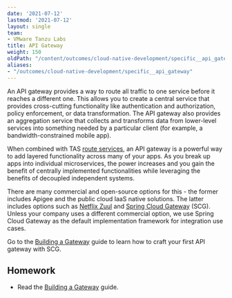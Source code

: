 ```yaml
---
date: '2021-07-12'
lastmod: '2021-07-12'
layout: single
team:
- VMware Tanzu Labs
title: API Gateway
weight: 150
oldPath: "/content/outcomes/cloud-native-development/specific__api_gateway.md"
aliases:
- "/outcomes/cloud-native-development/specific__api_gateway"
---
```


An API gateway provides a way to route all traffic to one service before it reaches a different one. This allows you to create a central service that provides cross-cutting functionality like authentication and authorization, policy enforcement, or data transformation. The API gateway also provides an aggregation service that collects and transforms data from lower-level services into something needed by a particular client (for example, a bandwidth-constrained mobile app). 

When combined with TAS [route services](https://docs.pivotal.io/application-service/2-11/services/route-services.html), an API gateway is a powerful way to add layered functionality across many of your apps. As you break up apps into individual microservices, the power increases and you gain the benefit of centrally implemented functionalities while leveraging the benefits of decoupled independent systems.

There are many commercial and open-source options for this - the former includes Apigee and the public cloud IaaS native solutions. The latter includes options such as [Netflix Zuul](https://github.com/Netflix/zuul) and [Spring Cloud Gateway](https://spring.io/projects/spring-cloud-gateway) (SCG). Unless your company uses a different commercial option, we use Spring Cloud Gateway as the default implementation framework for integration use cases.

Go to the [Building a Gateway](https://spring.io/guides/gs/gateway/) guide to learn how to craft your first API gateway with SCG.


## Homework

- Read the [Building a Gateway](https://spring.io/guides/gs/gateway/) guide.